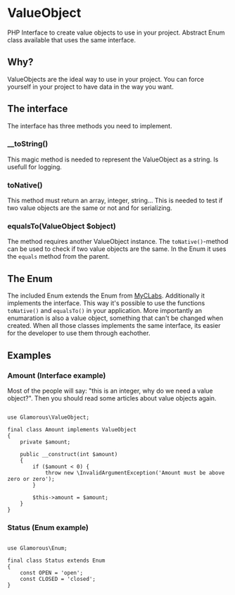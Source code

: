 # ValueObject
PHP Interface to create value objects to use in your project. Abstract Enum class available that uses the same interface.

## Why?

ValueObjects are the ideal way to use in your project. You can force yourself in your project to have data in the way you want.

## The interface

The interface has three methods you need to implement.

### __toString()

This magic method is needed to represent the ValueObject as a string. Is usefull for logging.

### toNative()

This method must return an array, integer, string... This is needed to test if two value objects are the same or not and for serializing.

### equalsTo(ValueObject $object)

The method requires another ValueObject instance. The `toNative()`-method can be used to check if two value objects are the same. In the Enum it uses the `equals` method from the parent.

## The Enum

The included Enum extends the Enum from [MyCLabs](https://github.com/myclabs/php-enum).
Additionally it implements the interface.
This way it's possible to use the functions `toNative()` and `equalsTo()` in your application.
More importantly an enumaration is also a value object, something that can't be changed when created.
When all those classes implements the same interface, its easier for the developer to use them through eachother.

## Examples

### Amount (Interface example)

Most of the people will say: "this is an integer, why do we need a value object?". Then you should read some articles about value objects again.

```

use Glamorous\ValueObject;

final class Amount implements ValueObject
{
    private $amount;

    public __construct(int $amount)
    {
        if ($amount < 0) {
            throw new \InvalidArgumentException('Amount must be above zero or zero');
        }

        $this->amount = $amount;
    }
}
```

### Status (Enum example)

```

use Glamorous\Enum;

final class Status extends Enum
{
    const OPEN = 'open';
    const CLOSED = 'closed';
}
```

